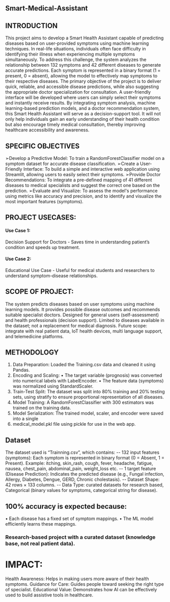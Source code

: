 ## Smart-Medical-Assistant
## INTRODUCTION
 This project aims to develop a Smart Health Assistant capable of predicting 
diseases based on user-provided symptoms using machine learning techniques. In 
real-life situations, individuals often face difficulty in identifying their illness when 
experiencing multiple symptoms simultaneously. To address this challenge, the 
system analyzes the relationship between 132 symptoms and 42 different diseases 
to generate accurate predictions. Each symptom is represented in a binary format 
(1 = present, 0 = absent), allowing the model to effectively map symptoms to their 
respective diseases.
 The primary objective of the project is to deliver quick, reliable, and accessible 
disease predictions, while also suggesting the appropriate doctor specialization for 
consultation. A user-friendly interface will be developed where users can simply 
select their symptoms and instantly receive results.
 By integrating symptom analysis, machine learning-based prediction models, and a 
doctor recommendation system, this Smart Health Assistant will serve as a 
decision-support tool. It will not only help individuals gain an early understanding 
of their health condition but also encourage timely medical consultation, thereby 
improving healthcare accessibility and awareness. 

## SPECIFIC OBJECTIVES
 ➢Develop a Predictive Model: To train a RandomForestClassifier model on a 
symptom dataset for accurate disease classification.
 ➢Create a User-Friendly Interface: To build a simple and interactive web 
application using Streamlit, allowing users to easily select their symptoms.
 ➢Provide Doctor Recommendations: To integrate a pre-defined mapping of 41 
different diseases to medical specialists and suggest the correct one based on 
the prediction.
 ➢Evaluate and Visualize: To assess the model's performance using metrics like 
accuracy and precision, and to identify and visualize the most important features 
(symptoms).

## PROJECT USECASES:
#### Use Case 1: 
Decision Support for Doctors - Saves time in understanding 
patient’s condition and speeds up treatment.
#### Use Case 2: 
Educational Use Case - Useful for medical students and 
researchers to understand symptom-disease relationships.

## SCOPE OF PROJECT:
The system predicts diseases based on user symptoms using machine learning 
models.
It provides possible disease outcomes and recommends suitable specialist 
doctors.
Designed for general users (self-assessment) and health professionals (decision 
support).
Limited to diseases available in the dataset; not a replacement for medical 
diagnosis.
Future scope: integrate with real patient data, IoT health devices, multi
language support, and telemedicine platforms.

## METHODOLOGY
 1. Data Preparation: Loaded the Training.csv data and cleaned it using Pandas.
 2. Encoding and Scaling:
 • The target variable (prognosis) was converted into numerical labels with 
LabelEncoder.
 • The feature data (symptoms) was normalized using StandardScaler.
 3. Train-Test Split: The dataset was split into 80% training and 20% testing sets, 
using stratify to ensure proportional representation of all diseases.
 4. Model Training: A RandomForestClassifier with 300 estimators was trained on 
the training data.
 5. Model Serialization: The trained model, scaler, and encoder were saved into a 
single 
6. medical_model.pkl file using pickle for use in the web app.

 ## Dataset
 The dataset used is “Trainning.csv”, which contains:
 -- 132 input features (symptoms): Each symptom is represented in 
binary format (0 = Absent, 1 = Present).
 Example: itching, skin_rash, cough, fever, headache, fatigue, 
nausea, chest_pain, abdominal_pain, weight_loss etc.
-- 1 target feature (Disease Prediction): Indicates the predicted 
disease (e.g., Fungal infection, Allergy, Diabetes, Dengue, GERD, 
Chronic cholestasis).
-- Dataset Shape: 42 rows × 133 columns.
-- Data Type: curated datasets for research based, Categorical 
(binary values for symptoms, categorical string for disease).

## 100% accuracy is expected because:
 • Each disease has a fixed set of symptom mappings.
 • The ML model efficiently learns these mappings.
### Research-based project with a curated dataset (knowledge base, not real patient data).


 # IMPACT:
 Health Awareness: Helps in making users more aware of their health symptoms.
 Guidance for Care: Guides people toward seeking the right type of specialist.
 Educational Value: Demonstrates how AI can be effectively used to build assistive 
tools in healthcare.


